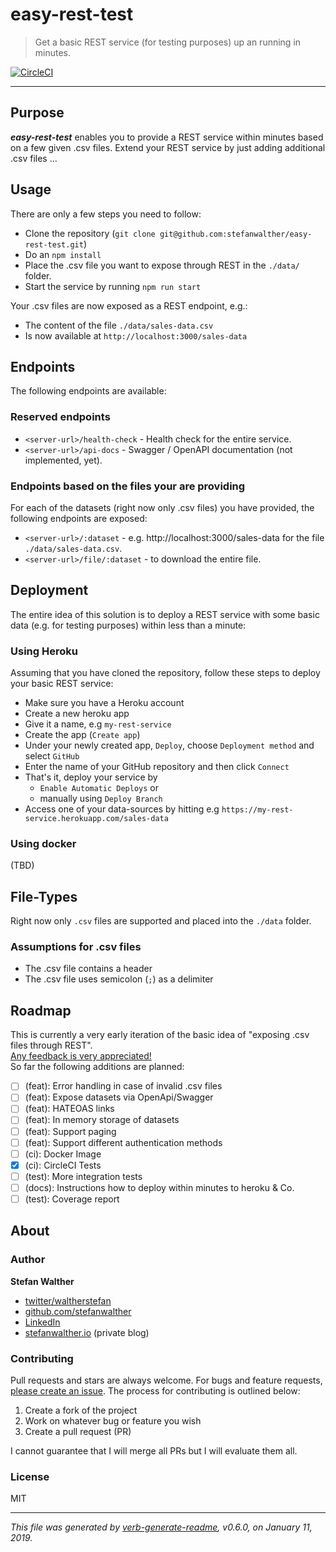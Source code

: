 # easy-rest-test

> Get a basic REST service (for testing purposes) up an running in minutes.

[![CircleCI](https://img.shields.io/circleci/project/github/stefanwalther/easy-rest-test.svg)](https://circleci.com/gh/stefanwalther/easy-rest-test)

---

## Purpose
**_easy-rest-test_** enables you to provide a REST service within minutes based on a few given .csv files.
Extend your REST service by just adding additional .csv files ...

## Usage
There are only a few steps you need to follow:

- Clone the repository (`git clone git@github.com:stefanwalther/easy-rest-test.git`)
- Do an `npm install`
- Place the .csv file you want to expose through REST in the `./data/` folder.
- Start the service by running `npm run start`

Your .csv files are now exposed as a REST endpoint, e.g.:

- The content of the file `./data/sales-data.csv`
- Is now available at `http://localhost:3000/sales-data`

## Endpoints
The following endpoints are available:

### Reserved endpoints

- `<server-url>/health-check` - Health check for the entire service.
- `<server-url>/api-docs` - Swagger / OpenAPI documentation (not implemented, yet).

### Endpoints based on the files your are providing

For each of the datasets (right now only .csv files) you have provided, the following endpoints are exposed:

- `<server-url>/:dataset` - e.g. http://localhost:3000/sales-data for the file `./data/sales-data.csv`.
- `<server-url>/file/:dataset` - to download the entire file.

## Deployment
The entire idea of this solution is to deploy a REST service with some basic data (e.g. for testing purposes) within less than a minute:

### Using Heroku

Assuming that you have cloned the repository, follow these steps to deploy your basic REST service:

- Make sure you have a Heroku account
- Create a new heroku app
- Give it a name, e.g `my-rest-service`
- Create the app (`Create app`)
- Under your newly created app, `Deploy`, choose `Deployment method` and select `GitHub`
- Enter the name of your GitHub repository and then click `Connect`
- That's it, deploy your service by
  - `Enable Automatic Deploys` or
  - manually using `Deploy Branch`
- Access one of your data-sources by hitting e.g `https://my-rest-service.herokuapp.com/sales-data`

### Using docker

(TBD)

## File-Types
Right now only `.csv` files are supported and placed into the `./data` folder.

### Assumptions for .csv files

- The .csv file contains a header
- The .csv file uses semicolon (`;`) as a delimiter

## Roadmap
This is currently a very early iteration of the basic idea of "exposing .csv files through REST".  
[Any feedback is very appreciated!](https://github.com/stefanwalther/csv-to-rest/issues)  
So far the following additions are planned:  

- [ ] (feat): Error handling in case of invalid .csv files
- [ ] (feat): Expose datasets via OpenApi/Swagger
- [ ] (feat): HATEOAS links
- [ ] (feat): In memory storage of datasets
- [ ] (feat): Support paging
- [ ] (feat): Support different authentication methods
- [ ] (ci): Docker Image
- [x] (ci): CircleCI Tests
- [ ] (test): More integration tests
- [ ] (docs): Instructions how to deploy within minutes to heroku & Co.
- [ ] (test): Coverage report

## About

### Author
**Stefan Walther**

* [twitter/waltherstefan](http://twitter.com/waltherstefan)  
* [github.com/stefanwalther](http://github.com/stefanwalther) 
* [LinkedIn](https://www.linkedin.com/in/stefanwalther/)
* [stefanwalther.io](http://stefanwalther.io) (private blog)

### Contributing
Pull requests and stars are always welcome. For bugs and feature requests, [please create an issue](https://github.com/stefanwalther/csv-to-rest/issues). The process for contributing is outlined below:

1. Create a fork of the project
2. Work on whatever bug or feature you wish
3. Create a pull request (PR)

I cannot guarantee that I will merge all PRs but I will evaluate them all.

### License
MIT

***

_This file was generated by [verb-generate-readme](https://github.com/verbose/verb-generate-readme), v0.6.0, on January 11, 2019._

